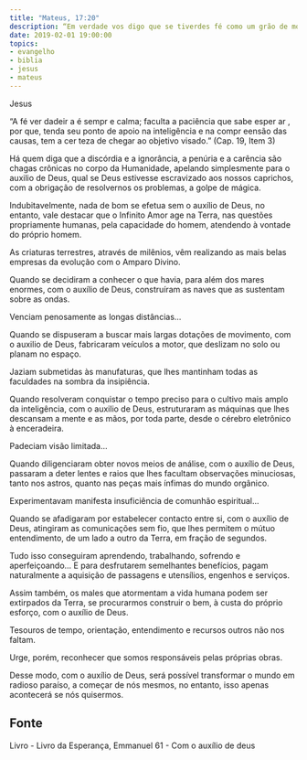 ```yaml
---
title: "Mateus, 17:20"
description: “Em verdade vos digo que se tiverdes fé como um grão de mostarda, direis a este monte: ‘Transporta­te dai para ali’ e ele se transportaria e nada vos seria impossível.”
date: 2019-02-01 19:00:00
topics: 
- evangelho
- biblia
- jesus
- mateus
---
```


Jesus

“A fé ver dadeir a é sempr e calma; faculta a paciência
que sabe esper ar , por que, tenda seu ponto de apoio na
inteligência e na compr eensão das causas, tem a cer teza de
chegar ao objetivo visado.”
(Cap. 19, Item 3)

Há quem diga que a discórdia e a ignorância, a penúria e a carência são
chagas crônicas no corpo da Humanidade, apelando simplesmente para o auxilio de
Deus, qual se Deus estivesse escravizado aos nossos caprichos, com a obrigação de
resolver­nos os problemas, a golpe de mágica.

Indubitavelmente, nada de bom se efetua sem o auxílio de Deus, no entanto,
vale destacar que o Infinito Amor age na Terra, nas questões propriamente humanas,
pela capacidade do homem, atendendo à vontade do próprio homem.

As criaturas terrestres, através de milênios, vêm realizando as mais belas
empresas da evolução com o Amparo Divino.

Quando se decidiram a conhecer o que havia, para além dos mares
enormes, com o auxílio de Deus, construíram as naves que as sustentam sobre as
ondas.

Venciam penosamente as longas distâncias...

Quando se dispuseram a buscar mais largas dotações de movimento, com o
auxilio de Deus, fabricaram veículos a motor, que deslizam no solo ou planam no
espaço.

Jaziam submetidas às manufaturas, que lhes mantinham todas as faculdades
na sombra da insipiência.

Quando resolveram conquistar o tempo preciso para o cultivo mais amplo
da inteligência, com o auxilio de Deus, estruturaram as máquinas que lhes
descansam a mente e as mãos, por toda parte, desde o cérebro eletrônico à
enceradeira.

Padeciam visão limitada...

Quando diligenciaram obter novos meios de análise, com o auxílio de Deus,
passaram a deter lentes e raios que lhes facultam observações minuciosas, tanto nos
astros, quanto nas peças mais ínfimas do mundo orgânico.

Experimentavam manifesta insuficiência de comunhão espiritual...

Quando se afadigaram por estabelecer contacto entre si, com o auxílio de
Deus, atingiram as comunicações sem fio, que lhes permitem o mútuo entendimento,
de um lado a outro da Terra, em fração de segundos.

Tudo isso conseguiram aprendendo, trabalhando, sofrendo e
aperfeiçoando... E para desfrutarem semelhantes benefícios, pagam naturalmente a
aquisição de passagens e utensílios, engenhos e serviços.

Assim também, os males que atormentam a vida humana podem ser
extirpados da Terra, se procurarmos construir o bem, à custa do próprio esforço,
com o auxílio de Deus.

Tesouros de tempo, orientação, entendimento e recursos outros não nos
faltam.

Urge, porém, reconhecer que somos responsáveis pelas próprias obras.

Desse modo, com o auxílio de Deus, será possível transformar o mundo em
radioso paraíso, a começar de nós mesmos, no entanto, isso apenas acontecerá se nós
quisermos.



## Fonte
Livro - Livro da Esperança, Emmanuel
61 - Com o auxílio de deus
